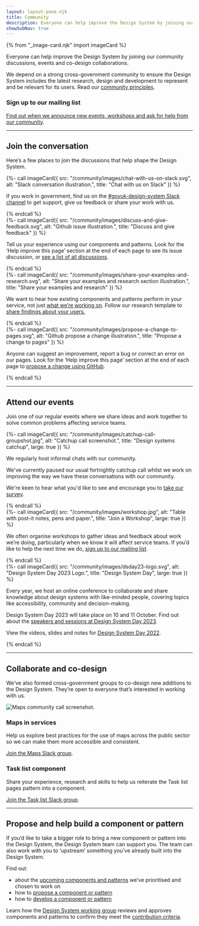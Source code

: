```yaml
---
layout: layout-pane.njk
title: Community
description: Everyone can help improve the Design System by joining our community discussions, events and co-design collaborations
showSubNav: true
---
```


{% from "_image-card.njk" import imageCard %}

Everyone can help improve the Design System by joining our community discussions, events and co-design collaborations.

We depend on a strong cross-government community to ensure the Design System includes the latest research, design and development to represent and be relevant for its users. Read our [community principles](/community/community-principles/).

### Sign up to our mailing list

[Find out when we announce new events, workshops and ask for help from our community](https://mailchi.mp/707ce8dec373/get-updated-by-email-govuk-design-system).

<hr class="govuk-section-break govuk-section-break--visible">

## Join the conversation

Here’s a few places to join the discussions that help shape the Design System.

<div class="govuk-grid-row">
  <div class="govuk-grid-column-full govuk-grid-column-one-half-from-desktop">
    {%- call imageCard({
      src: "/community/images/chat-with-us-on-slack.svg",
      alt: "Slack conversation illustration.",
      title: "Chat with us on Slack"
    }) %}
      <p>If you work in government, find us on the <a href="https://ukgovernmentdigital.slack.com/archives/C6DMEH5R6">#govuk-design-system Slack channel</a> to get support, give us feedback or share your work with us.</p>
    {% endcall %}
  </div>
  <div class="govuk-grid-column-full govuk-grid-column-one-half-from-desktop">
    {%- call imageCard({
      src: "/community/images/discuss-and-give-feedback.svg",
      alt: "Github issue illustration.",
      title: "Discuss and give feedback"
    }) %}
      <p>Tell us your experience using our components and patterns. Look for the ‘Help improve this page’ section at the end of each page to see its issue discussion, or <a href="https://github.com/alphagov/govuk-design-system-backlog/issues">see a list of all discussions</a>.</p>
    {% endcall %}
  </div>
  <div class="govuk-grid-column-full govuk-grid-column-one-half-from-desktop">
    {%- call imageCard({
      src: "/community/images/share-your-examples-and-research.svg",
      alt: "Share your examples and research section illustration.",
      title: "Share your examples and research"
    }) %}
      <p>We want to hear how existing components and patterns perform in your service, not just <a href="https://design-system.service.gov.uk/community/upcoming-components-patterns/">what we’re working on</a>. Follow our research template to <a href="https://design-system.service.gov.uk/community/share-research-findings/">share findings about your users.</a></p>
    {% endcall %}
  </div>
  <div class="govuk-grid-column-full govuk-grid-column-one-half-from-desktop">
    {%- call imageCard({
      src: "/community/images/propose-a-change-to-pages.svg",
      alt: "Github propose a change illustration.",
      title: "Propose a change to pages"
    }) %}
      <p>Anyone can suggest an improvement, report a bug or correct an error on our pages. Look for the ‘Help improve this page’ section at the end of each page to <a href="https://design-system.service.gov.uk/community/propose-a-content-change-using-github/">propose a change using GitHub</a>.</p>
    {% endcall %}
  </div>
</div>

<hr class="govuk-section-break govuk-section-break--visible">

## Attend our events

Join one of our regular events where we share ideas and work together to solve common problems affecting service teams.

<div class="govuk-grid-row">
  <div class="govuk-grid-column-full">
    {%- call imageCard({
      src: "/community/images/catchup-call-groupshot.jpg",
      alt: "Catchup call screenshot.",
      title: "Design systems catchup",
      large: true
    }) %}
      <p>We regularly host informal chats with our community.</p>
      <p>We've currently paused our usual fortnightly catchup call whilst we work on improving the way we have these conversations with our community.</p>
      <p>We're keen to hear what you'd like to see and encourage you to <a href="https://surveys.publishing.service.gov.uk/s/1YTI43/">take our survey</a>.</p>
    {% endcall %}
  </div>
  <div class="govuk-grid-column-full">
    {%- call imageCard({
      src: "/community/images/workshop.jpg",
      alt: "Table with post-it notes, pens and paper.",
      title: "Join a Workshop",
      large: true
    }) %}
        <p>We often organise workshops to gather ideas and feedback about work we’re doing, particularly when we know it will affect service teams. If you’d like to help the next time we do, <a href="https://mailchi.mp/707ce8dec373/get-updated-by-email-govuk-design-system">sign up to our mailing list</a>.</p>
    {% endcall %}
  </div>
  <div class="govuk-grid-column-full">
    {%- call imageCard({
      src: "/community/images/dsday23-logo.svg",
      alt: "Design System Day 2023 Logo.",
      title: "Design System Day",
      large: true
    }) %}
      <p>Every year, we host an online conference to collaborate and share knowledge about design systems with like-minded people, covering topics like accessibility, community and decision-making.</p>
      <p>Design System Day 2023 will take place on 10 and 11 October. Find out about the <a href="/community/design-system-day/">speakers and sessions at Design System Day 2023</a>.</p>
      <p>View the videos, slides and notes for <a href="/community/design-system-day-2022/">Design System Day 2022</a>.</p>
    {% endcall %}
  </div>
</div>

<hr class="govuk-section-break govuk-section-break--visible">

## Collaborate and co-design

We’ve also formed cross-government groups to co-design new additions to the Design System. They’re open to everyone that’s interested in working with us.

<img src="/community/images/maps-collab-group.jpg" alt="Maps community call screenshot." class="app-image--no-border govuk-!-margin-bottom-6" loading="lazy">

<div class="govuk-grid-row govuk-!-margin-bottom-8">
  <div class="govuk-grid-column-full govuk-grid-column-one-half-from-desktop">
    <h3>Maps in services</h3>
    <p>Help us explore best practices for the use of maps across the public sector so we can make them more accessible and consistent.</p>
    <p><a href="https://join.slack.com/t/mapsinservices/shared_invite/zt-163npa168-e5EREuQZU3NqwfdojWw2ew">Join the Maps Slack group</a>.</p>
  </div>
  <div class="govuk-grid-column-full govuk-grid-column-one-half-from-desktop">
    <h3>Task list component</h3>
    <p>Share your experience, research and skills to help us reiterate the Task list pages pattern into a component.</p>
    <p><a href="https://join.slack.com/t/task-list-collab/shared_invite/zt-1gfbxa78k-Ql8885Iuan17w5v26F6yVQ">Join the Task list Slack group</a>.</p>
  </div>
</div>

<hr class="govuk-section-break govuk-section-break--visible">

## Propose and help build a component or pattern

If you’d like to take a bigger role to bring a new component or pattern into the Design System, the Design System team can support you. The team can also work with you to ‘upstream’ something you’ve already built into the Design System.

Find out:

- about the [upcoming components and patterns](/community/upcoming-components-patterns/) we’ve prioritised and chosen to work on
- how to [propose a component or pattern](/community/propose-a-component-or-pattern/)
- how to [develop a component or pattern](/community/develop-a-component-or-pattern/)

Learn how the [Design System working group](/community/design-system-working-group/) reviews and approves components and patterns to confirm they meet the [contribution criteria](/community/contribution-criteria/).
